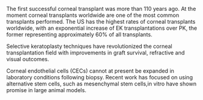 The first successful corneal transplant was more than 110 years ago. At the moment corneal transplants worldwide are one of the most common transplants performed. The US has the highest rates of corneal transplants worldwide, with an exponential increase of EK transplantations over PK, the former representing approximately 60% of all transplants.

Selective keratoplasty techniques have revolutionized the corneal transplantation field with improvements in graft survival, refractive and visual outcomes.

Corneal endothelial cells (CECs) cannot at present be expanded in laboratory conditions following biopsy. Recent work has focused on using alternative stem cells, such as mesenchymal stem cells,in vitro have shown promise in large animal models.